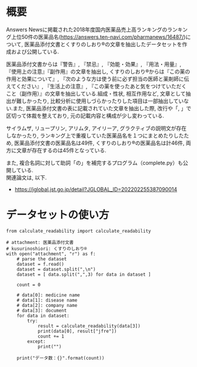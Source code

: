 # 概要

Answers Newsに掲載された2018年度国内医薬品売上高ランキングのランキング上位50件の医薬品名(https://answers.ten-navi.com/pharmanews/16487/)について, 医薬品添付文書とくすりのしおり®︎の文章を抽出したデータセットを作成および公開している.  
  
医薬品添付文書からは『警告』, 『禁忌』, 『効能・効果』, 『用法・用量』, 『使用上の注意』『副作用』の文章を抽出し, くすりのしおり®︎からは『この薬の作用と効果について』, 『次のような方は使う前に必ず担当の医師と薬剤師に伝えてください』, 『生活上の注意』, 『この薬を使ったあと気をつけていただくこと（副作用）』の文章を抽出している.組成・性状, 相互作用など, 文章として抽出が難しかったり, 比較分析に使用しづらかったりした項目は一部抽出していない.また, 医薬品添付文書の表に記載されていた文章を抽出した際, 改行や「, 」で区切って体裁を整えており, 元の記載内容と構成が少し変わっている.  
  
サイラムザ, リュープリン, アリムタ, アイリーア, グラクティブの説明文が存在しなかったり, ランキング上で重複していた医薬品名を１つにまとめたりしたため, 医薬品添付文書の医薬品名は49件, くすりのしおり®︎の医薬品名は計46件, 両方に文章が存在するのは45件となっている.  
  
また, 複合名詞に対して助詞「の」を補完するプログラム（complete.py）も公開している.  
関連論文は, 以下.  
- https://jglobal.jst.go.jp/detail?JGLOBAL_ID=202202255387090014  
  
  
# データセットの使い方

```
from calculate_readability import calculate_readability

# attachment: 医薬品添付文書
# kusurinoshiori: くすりのしおり®︎
with open("attachment", "r") as f:
    # parse the dataset
    dataset = f.read()
    dataset = dataset.split(",\n")
    dataset = [ data.split(",",3) for data in dataset ]

    count = 0

    # data[0]: medicine name
    # data[1]: disease name
    # data[2]: company name
    # data[3]: document
    for data in dataset:
        try:
            result = calculate_readability(data[3])
            print(data[0], result["jfre"])
            count += 1
        except:
            print("")

    print("データ数：{}".format(count))
```
